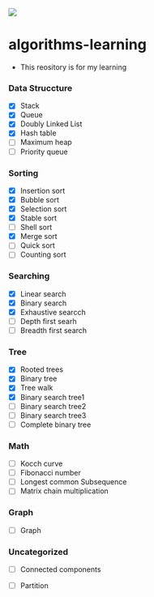![](https://github.com/kzmat/algorhythm-learning/workflows/Node%20CI/badge.svg)

# algorithms-learning
- This reository is for my learning

### Data Struccture

- [x] Stack
- [x] Queue
- [x] Doubly Linked List
- [x] Hash table
- [ ] Maximum heap
- [ ] Priority queue

### Sorting

- [x] Insertion sort
- [x] Bubble sort
- [x] Selection sort
- [x] Stable sort
- [ ] Shell sort
- [x] Merge sort
- [ ] Quick sort
- [ ] Counting sort

### Searching

- [x] Linear search
- [x] Binary search
- [x] Exhaustive searcch
- [ ] Depth first searh
- [ ] Breadth first search

### Tree

- [x] Rooted trees
- [x] Binary tree
- [x] Tree walk
- [x] Binary search tree1
- [ ] Binary search tree2
- [ ] Binary search tree3
- [ ] Complete binary tree

### Math

- [ ] Kocch curve
- [ ] Fibonacci number
- [ ] Longest common Subsequence
- [ ] Matrix chain multiplication

### Graph

- [ ] Graph

### Uncategorized
- [ ] Connected components
- [ ] Partition




